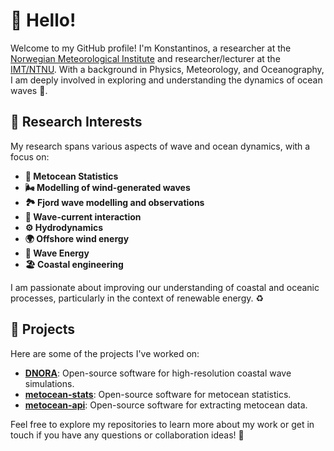 # 👋 Hello!

Welcome to my GitHub profile! I'm Konstantinos, a researcher at the [Norwegian Meteorological Institute](https://www.met.no/) and researcher/lecturer at the [IMT/NTNU](https://www.ntnu.edu/imt). With a background in Physics, Meteorology, and Oceanography, I am deeply involved in exploring and understanding the dynamics of ocean waves 🌊.

## 🔬 Research Interests

My research spans various aspects of wave and ocean dynamics, with a focus on:

- **🌊 Metocean Statistics**
- **🌬️ Modelling of wind-generated waves**
- **🏞️ Fjord wave modelling and observations**
- **🌊 Wave-current interaction**
- **⚙️ Hydrodynamics**
- **🌍 Offshore wind energy**
- **🌊 Wave Energy**
- **🏖️ Coastal engineering**

I am passionate about improving our understanding of coastal and oceanic processes, particularly in the context of renewable energy. ♻️

## 🚀 Projects

Here are some of the projects I've worked on:

- **[DNORA](https://github.com/MET-OM/dnora)**: Open-source software for high-resolution coastal wave simulations.
- **[metocean-stats](https://github.com/MET-OM/metocean-stats)**: Open-source software for metocean statistics.
- **[metocean-api](https://github.com/MET-OM/metocean-api)**: Open-source software for extracting metocean data.

Feel free to explore my repositories to learn more about my work or get in touch if you have any questions or collaboration ideas! 💬
